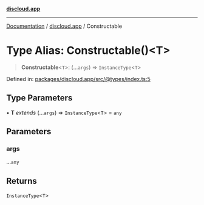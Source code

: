 [**discloud.app**](../README.md)

***

[Documentation](../../packages.md) / [discloud.app](../README.md) / Constructable

# Type Alias: Constructable()\<T\>

> **Constructable**\<`T`\>: (...`args`) => `InstanceType`\<`T`\>

Defined in: [packages/discloud.app/src/@types/index.ts:5](https://github.com/discloud/discloud.app/blob/1458affc9a022eb2fc5fe37e7b3b002130b2fdad/packages/discloud.app/src/@types/index.ts#L5)

## Type Parameters

• **T** *extends* (...`args`) => `InstanceType`\<`T`\> = `any`

## Parameters

### args

...`any`

## Returns

`InstanceType`\<`T`\>
